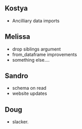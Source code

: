 ## Kostya

- Ancilliary data imports

## Melissa

- drop siblings argument
- from_dataframe improvements
- something else....

## Sandro

- schema on read
- website updates

## Doug

- slacker.
